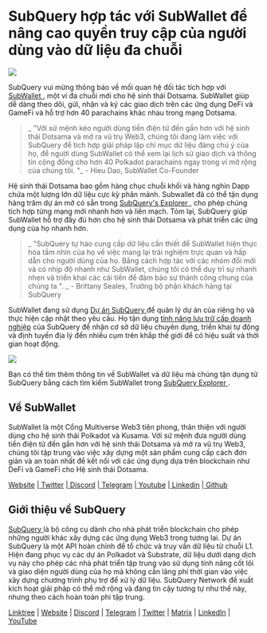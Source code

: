 # SubQuery hợp tác với SubWallet để nâng cao quyền truy cập của người dùng vào dữ liệu đa chuỗi

![](https://miro.medium.com/max/1400/0*WrTfOuh_9W9uOs_s)

SubQuery vui mừng thông báo về mối quan hệ đối tác tích hợp với [ SubWallet ](https://subwallet.app/), một ví đa chuỗi mới cho hệ sinh thái Dotsama. SubWallet giúp dễ dàng theo dõi, gửi, nhận và ký các giao dịch trên các ứng dụng DeFi và GameFi và hỗ trợ hơn 40 parachains khác nhau trong mạng Dotsama.

> _ "Với sứ mệnh kéo người dùng tiền điện tử đến gần hơn với hệ sinh thái Dotsama và mở ra vũ trụ Web3, chúng tôi đang làm việc với SubQuery để tích hợp giải pháp lập chỉ mục dữ liệu đáng chú ý của họ, để người dùng SubWallet có thể xem lại lịch sử giao dịch và thông tin cộng đồng cho hơn 40 Polkadot parachains ngay trong ví mở rộng của chúng tôi. "_ - Hieu Dao, SubWallet Co-Founder

Hệ sinh thái Dotsama bao gồm hàng chục chuỗi khối và hàng nghìn Dapp chứa một lượng lớn dữ liệu cực kỳ phân mảnh. Subwallet đã có thể tận dụng hàng trăm dự án mở có sẵn trong [ SubQuery's Explorer ](https://explorer.subquery.network/), cho phép chúng tích hợp từng mạng mới nhanh hơn và liền mạch. Tóm lại, SubQuery giúp SubWallet hỗ trợ đầy đủ hơn cho hệ sinh thái Dotsama và phát triển các ứng dụng của họ nhanh hơn.

> _ "SubQuery tự hào cung cấp dữ liệu cần thiết để SubWallet hiện thực hóa tầm nhìn của họ về việc mang lại trải nghiệm trực quan và hấp dẫn cho người dùng của họ. Bằng cách hợp tác với các nhóm đổi mới và có nhịp độ nhanh như SubWallet, chúng tôi có thể duy trì sự nhanh nhẹn và triển khai các cải tiến để đảm bảo sự thành công chung của chúng ta ". _ - Brittany Seales, Trưởng bộ phận khách hàng tại SubQuery

SubWallet đang sử dụng [ Dự án SubQuery ](https://project.subquery.network/) để quản lý dự án của riêng họ và thực hiện cập nhật theo yêu cầu. Họ tận dụng [ tính năng lưu trữ cấp doanh nghiệp](../blogs/20211228-enterprise-hosted.md) của SubQuery để nhận cơ sở dữ liệu chuyên dụng, triển khai tự động và định tuyến địa lý đến nhiều cụm trên khắp thế giới để có hiệu suất và thời gian hoạt động.

![](https://miro.medium.com/max/1400/0*2veb8l0E6zpyhhNB)

Bạn có thể tìm thêm thông tin về SubWallet và dữ liệu mà chúng tận dụng từ SubQuery bằng cách tìm kiếm SubWallet trong [ SubQuery Explorer ](https://explorer.subquery.network/).

## Về SubWallet

SubWallet là một Cổng Multiverse Web3 tiên phong, thân thiện với người dùng cho hệ sinh thái Polkadot và Kusama. Với sứ mệnh đưa người dùng tiền điện tử đến gần hơn với hệ sinh thái Dotsama và mở ra vũ trụ Web3, chúng tôi tập trung vào việc xây dựng một sản phẩm cung cấp cách đơn giản và an toàn nhất để kết nối với các ứng dụng dựa trên blockchain như DeFi và GameFi cho Hệ sinh thái Dotsama.

[Website](https://subwallet.app/) |[ Twitter](https://twitter.com/subwalletapp) |[ Discord](https://discord.gg/eDdVzF8ynJ) |[ Telegram](https://t.me/subwallet) |[ Youtube](https://www.youtube.com/channel/UC5XYLzQ1G077kUb7guZEMdA) |[ Linkedin](https://www.linkedin.com/company/subwallet/) |[ Github](https://github.com/Koniverse)

## Giới thiệu về SubQuery

[ SubQuery ](https://subquery.network) là bộ công cụ dành cho nhà phát triển blockchain cho phép những người khác xây dựng các ứng dụng Web3 trong tương lai. Dự án SubQuery là một API hoàn chỉnh để tổ chức và truy vấn dữ liệu từ chuỗi L1. Hiện đang phục vụ các dự án Polkadot và Substrate, dữ liệu dưới dạng dịch vụ này cho phép các nhà phát triển tập trung vào sử dụng tính năng cốt lõi và giao diện người dùng của họ mà không cần lãng phí thời gian vào việc xây dựng chương trình phụ trợ để xử lý dữ liệu. SubQuery Network đề xuất kích hoạt giải pháp có thể mở rộng và đáng tin cậy tương tự như thế này, nhưng theo cách hoàn toàn phi tập trung.

​​[Linktree](https://linktr.ee/subquerynetwork) | [Website](https://subquery.network/) | [Discord](https://discord.com/invite/78zg8aBSMG) | [Telegram](https://t.me/subquerynetwork) | [Twitter](https://twitter.com/subquerynetwork) | [Matrix](https://matrix.to/#/#subquery:matrix.org) | [LinkedIn](https://www.linkedin.com/company/subquery) | [YouTube](https://www.youtube.com/channel/UCi1a6NUUjegcLHDFLr7CqLw)
